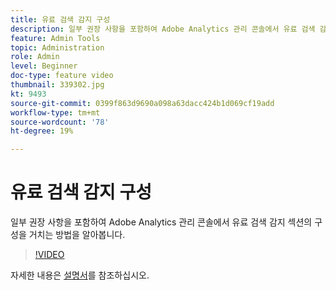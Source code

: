 ```yaml
---
title: 유료 검색 감지 구성
description: 일부 권장 사항을 포함하여 Adobe Analytics 관리 콘솔에서 유료 검색 감지 섹션의 구성을 거치는 방법을 알아봅니다.
feature: Admin Tools
topic: Administration
role: Admin
level: Beginner
doc-type: feature video
thumbnail: 339302.jpg
kt: 9493
source-git-commit: 0399f863d9690a098a63dacc424b1d069cf19add
workflow-type: tm+mt
source-wordcount: '78'
ht-degree: 19%

---
```



# 유료 검색 감지 구성

일부 권장 사항을 포함하여 Adobe Analytics 관리 콘솔에서 유료 검색 감지 섹션의 구성을 거치는 방법을 알아봅니다.

>[!VIDEO](https://video.tv.adobe.com/v/339302/?quality=12&learn=on)

자세한 내용은 [설명서](https://experienceleague.adobe.com/docs/analytics/admin/admin-tools/paid-search-detection/paid-search-detection.html?lang=en#section_0C2CFA0AF77B47098BE37CB024665D0D)를 참조하십시오.
